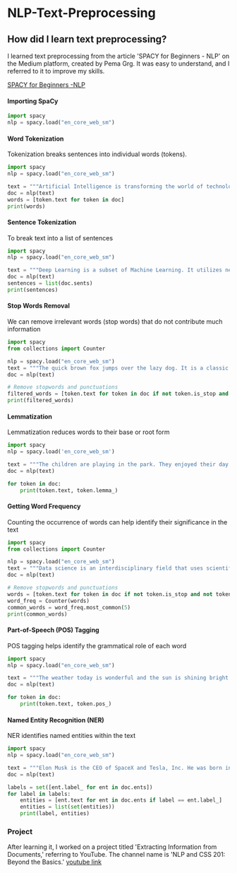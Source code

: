 # NLP-Text-Preprocessing

## How did I learn text preprocessing?
I learned text preprocessing from the article 'SPACY for Beginners - NLP' on the Medium platform, created by Pema Grg. It was easy to understand, and I referred to it to improve my skills.

[SPACY for Beginners -NLP](https://blog.ekbana.com/nlp-for-beninners-using-spacy-6161cf48a229)

#### Importing SpaCy
```python
import spacy
nlp = spacy.load("en_core_web_sm")
```
#### Word Tokenization
Tokenization breaks sentences into individual words (tokens).

```python
import spacy
nlp = spacy.load("en_core_web_sm")

text = """Artificial Intelligence is transforming the world of technology. It is being used in various fields like healthcare, finance, and education."""
doc = nlp(text)
words = [token.text for token in doc]
print(words)
```
#### Sentence Tokenization
To break text into a list of sentences

```python
import spacy
nlp = spacy.load("en_core_web_sm")

text = """Deep Learning is a subset of Machine Learning. It utilizes neural networks to analyze various forms of data."""
doc = nlp(text)
sentences = list(doc.sents)
print(sentences)
```
#### Stop Words Removal
We can remove irrelevant words (stop words) that do not contribute much information

```python
import spacy
from collections import Counter

nlp = spacy.load("en_core_web_sm")
text = """The quick brown fox jumps over the lazy dog. It is a classic pangram in English."""
doc = nlp(text)

# Remove stopwords and punctuations
filtered_words = [token.text for token in doc if not token.is_stop and not token.is_punct]
print(filtered_words)
```

#### Lemmatization
Lemmatization reduces words to their base or root form

```python
import spacy
nlp = spacy.load('en_core_web_sm')

text = """The children are playing in the park. They enjoyed their day."""
doc = nlp(text)

for token in doc:
    print(token.text, token.lemma_)
```
#### Getting Word Frequency
Counting the occurrence of words can help identify their significance in the text

```python
import spacy
from collections import Counter

nlp = spacy.load("en_core_web_sm")
text = """Data science is an interdisciplinary field that uses scientific methods, processes, algorithms, and systems to extract knowledge from data."""
doc = nlp(text)

# Remove stopwords and punctuations
words = [token.text for token in doc if not token.is_stop and not token.is_punct]
word_freq = Counter(words)
common_words = word_freq.most_common(5)
print(common_words)
```
#### Part-of-Speech (POS) Tagging
POS tagging helps identify the grammatical role of each word
```python
import spacy
nlp = spacy.load("en_core_web_sm")

text = """The weather today is wonderful and the sun is shining bright."""
doc = nlp(text)

for token in doc:
    print(token.text, token.pos_)
```

#### Named Entity Recognition (NER)
NER identifies named entities within the text

```python
import spacy
nlp = spacy.load("en_core_web_sm")

text = """Elon Musk is the CEO of SpaceX and Tesla, Inc. He was born in South Africa."""
doc = nlp(text)

labels = set([ent.label_ for ent in doc.ents]) 
for label in labels: 
    entities = [ent.text for ent in doc.ents if label == ent.label_] 
    entities = list(set(entities)) 
    print(label, entities)
```

### Project

After learning it, I worked on a project titled 'Extracting Information from Documents,' referring to YouTube. The channel name is 'NLP and CSS 201: Beyond the Basics.'
[youtube link](https://youtu.be/sUtthdcPyhc?si=niYdCKxDWglAZ9PL)
